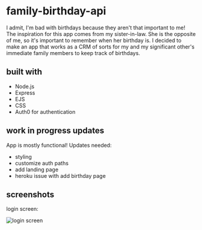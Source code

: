 # family-birthday-api

I admit, I'm bad with birthdays because they aren't that important to me! The inspiration for this app comes from my sister-in-law. She is the opposite of me, so it's important to remember when her birthday is. I decided to make an app that works as a CRM of sorts for my and my significant other's immediate family members to keep track of birthdays. 

## built with
- Node.js
- Express
- EJS
- CSS
- Auth0 for authentication

## work in progress updates

App is mostly functional! Updates needed:
- styling
- customize auth paths
- add landing page
- heroku issue with add birthday page



## screenshots

login screen:

![login screen](https://photos.google.com/share/AF1QipMls3GH1-3BAnhKuGVOKjAsYDesIAgMBj47OHCfw6NvYX2F5r5aBx9WjjPcbYyFzQ/photo/AF1QipPFea7Bkxue_FXCiUZKogcxCQcFg8TY4TSTeY4z?key=WDhWY2F1Qk1GWkNpN0N4dUxXMFhRVklER1pqcEF3)

